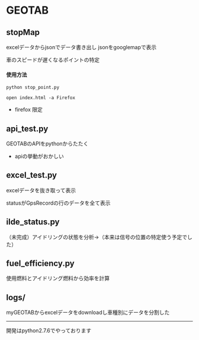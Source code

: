 # GEOTAB


## stopMap

excelデータからjsonでデータ書き出し
jsonをgooglemapで表示

車のスピードが遅くなるポイントの特定

#### 使用方法

`python stop_point.py`

`open index.html -a Firefox`

* firefox 限定

## api_test.py

GEOTABのAPIをpythonからたたく

* apiの挙動がおかしい

## excel_test.py

excelデータを抜き取って表示

statusがGpsRecordの行のデータを全て表示

## ilde_status.py

（未完成）アイドリングの状態を分析→（本来は信号の位置の特定使う予定でした）

## fuel_efficiency.py

使用燃料とアイドリング燃料から効率を計算

## logs/

myGEOTABからexcelデータをdownloadし車種別にデータを分割した

******

開発はpython2.7.6でやっております